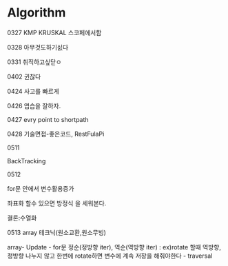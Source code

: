 # Algorithm

0327
KMP
KRUSKAL 스코페에서함

0328
아무것도하기싨다

0331
취직하고싶닫ㅇ

0402
 귄찮다


0424
사고를 빠르게


0426
엽습을 잘하자.

0427
evry point to shortpath


0428
기술면접-좋은코드, RestFulaPi


0511

BackTracking

0512

for문 안에서 변수활용증가



좌표화 할수 있으면 방정식 을 세워본다.

결론:수열화

0513
array 테크닉(원소교환,원소무빙)

array- Update - for문 정순(정방향 iter), 역순(역방향 iter)
                : ex)rotate 할때 역방향,정방향 나누지 않고 한번에 rotate하면
                    변수에 계속 저장을 해줘야한다
    - traversal
